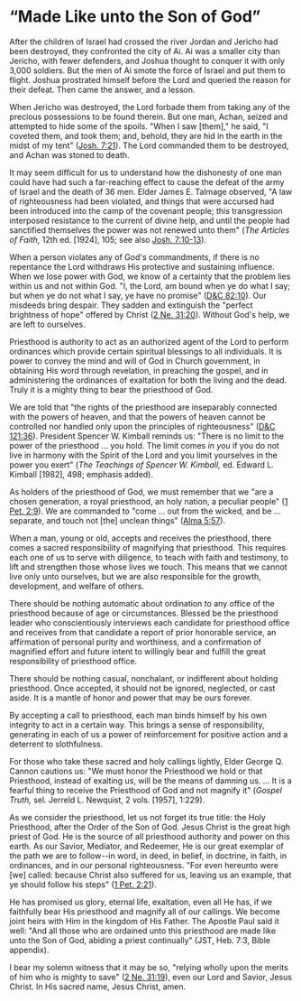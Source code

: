# “Made Like unto the Son of God”

After the children of Israel had crossed the river Jordan and Jericho had been
destroyed, they confronted the city of Ai. Ai was a smaller city than Jericho,
with fewer defenders, and Joshua thought to conquer it with only 3,000
soldiers. But the men of Ai smote the force of Israel and put them to flight.
Joshua prostrated himself before the Lord and queried the reason for their
defeat. Then came the answer, and a lesson.

When Jericho was destroyed, the Lord forbade them from taking any of the
precious possessions to be found therein. But one man, Achan, seized and
attempted to hide some of the spoils. "When I saw [them]," he said, "I coveted
them, and took them; and, behold, they are hid in the earth in the midst of my
tent" ([Josh. 7:21](https://www.lds.org/scriptures/ot/josh/7.21?lang=eng#20)).
The Lord commanded them to be destroyed, and Achan was stoned to death.

It may seem difficult for us to understand how the dishonesty of one man could
have had such a far-reaching effect to cause the defeat of the army of Israel
and the death of 36 men. Elder James E. Talmage observed, "A law of
righteousness had been violated, and things that were accursed had been
introduced into the camp of the covenant people; this transgression interposed
resistance to the current of divine help, and until the people had sanctified
themselves the power was not renewed unto them" (_The Articles of Faith,_ 12th
ed. [1924], 105; see also [Josh.
7:10-13](https://www.lds.org/scriptures/ot/josh/7.10-13?lang=eng#9)).

When a person violates any of God's commandments, if there is no repentance
the Lord withdraws His protective and sustaining influence. When we lose power
with God, we know of a certainty that the problem lies within us and not
within God. "I, the Lord, am bound when ye do what I say; but when ye do not
what I say, ye have no promise" ([D&amp;C
82:10](https://www.lds.org/scriptures/dc-testament/dc/82.10?lang=eng#9)). Our
misdeeds bring despair. They sadden and extinguish the "perfect brightness of
hope" offered by Christ ([2 Ne.
31:20](https://www.lds.org/scriptures/bofm/2-ne/31.20?lang=eng#19)). Without
God's help, we are left to ourselves.

Priesthood is authority to act as an authorized agent of the Lord to perform
ordinances which provide certain spiritual blessings to all individuals. It is
power to convey the mind and will of God in Church government, in obtaining
His word through revelation, in preaching the gospel, and in administering the
ordinances of exaltation for both the living and the dead. Truly it is a
mighty thing to bear the priesthood of God.

We are told that "the rights of the priesthood are inseparably connected with
the powers of heaven, and that the powers of heaven cannot be controlled nor
handled only upon the principles of righteousness" ([D&amp;C
121:36](https://www.lds.org/scriptures/dc-testament/dc/121.36?lang=eng#35)).
President Spencer W. Kimball reminds us: "There is no limit to the power of
the priesthood ... you hold. The limit comes _in you_ if you do not live in
harmony with the Spirit of the Lord and you limit yourselves in the power you
exert" (_The Teachings of Spencer W. Kimball,_ ed. Edward L. Kimball [1982],
498; emphasis added).

As holders of the priesthood of God, we must remember that we "are a chosen
generation, a royal priesthood, an holy nation, a peculiar people" ([1 Pet.
2:9](https://www.lds.org/scriptures/nt/1-pet/2.9?lang=eng#8)). We are
commanded to "come ... out from the wicked, and be ... separate, and touch not
[the] unclean things" ([Alma
5:57](https://www.lds.org/scriptures/bofm/alma/5.57?lang=eng#56)).

When a man, young or old, accepts and receives the priesthood, there comes a
sacred responsibility of magnifying that priesthood. This requires each one of
us to serve with diligence, to teach with faith and testimony, to lift and
strengthen those whose lives we touch. This means that we cannot live only
unto ourselves, but we are also responsible for the growth, development, and
welfare of others.

There should be nothing automatic about ordination to any office of the
priesthood because of age or circumstances. Blessed be the priesthood leader
who conscientiously interviews each candidate for priesthood office and
receives from that candidate a report of prior honorable service, an
affirmation of personal purity and worthiness, and a confirmation of magnified
effort and future intent to willingly bear and fulfill the great
responsibility of priesthood office.

There should be nothing casual, nonchalant, or indifferent about holding
priesthood. Once accepted, it should not be ignored, neglected, or cast aside.
It is a mantle of honor and power that may be ours forever.

By accepting a call to priesthood, each man binds himself by his own integrity
to act in a certain way. This brings a sense of responsibility, generating in
each of us a power of reinforcement for positive action and a deterrent to
slothfulness.

For those who take these sacred and holy callings lightly, Elder George Q.
Cannon cautions us: "We must honor the Priesthood we hold or that Priesthood,
instead of exalting us, will be the means of damning us. ... It is a fearful
thing to receive the Priesthood of God and not magnify it" (_Gospel Truth,_
sel. Jerreld L. Newquist, 2 vols. [1957], 1:229).

As we consider the priesthood, let us not forget its true title: the Holy
Priesthood, after the Order of the Son of God. Jesus Christ is the great high
priest of God. He is the source of all priesthood authority and power on this
earth. As our Savior, Mediator, and Redeemer, He is our great exemplar of the
path we are to follow--in word, in deed, in belief, in doctrine, in faith, in
ordinances, and in our personal righteousness. "For even hereunto were [we]
called: because Christ also suffered for us, leaving us an example, that ye
should follow his steps" ([1 Pet.
2:21](https://www.lds.org/scriptures/nt/1-pet/2.21?lang=eng#20)).

He has promised us glory, eternal life, exaltation, even all He has, if we
faithfully bear His priesthood and magnify all of our callings. We become
joint heirs with Him in the kingdom of His Father. The Apostle Paul said it
well: "And all those who are ordained unto this priesthood are made like unto
the Son of God, abiding a priest continually" (JST, Heb. 7:3, Bible appendix).

I bear my solemn witness that it may be so, "relying wholly upon the merits of
him who is mighty to save" ([2 Ne.
31:19](https://www.lds.org/scriptures/bofm/2-ne/31.19?lang=eng#18)), even our
Lord and Savior, Jesus Christ. In His sacred name, Jesus Christ, amen.

